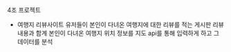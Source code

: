 4조 프로젝트
- 여행지 리뷰사이트
유저들이 본인이 다녀온 여행지에 대한 리뷰를 적는 게시판
리뷰 내용과 함계 본인이 다녀온 여행지 위치 정보를 지도 api를 통해 입력하게 하고 그 데이터를 분석
